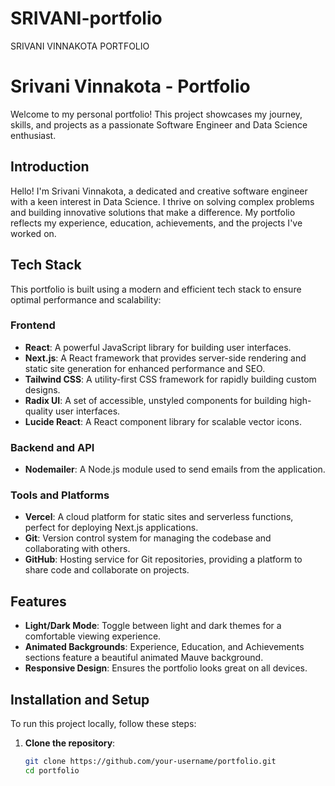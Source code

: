 # SRIVANI-portfolio
SRIVANI VINNAKOTA PORTFOLIO
# Srivani Vinnakota - Portfolio

Welcome to my personal portfolio! This project showcases my journey, skills, and projects as a passionate Software Engineer and Data Science enthusiast.

## Introduction

Hello! I'm Srivani Vinnakota, a dedicated and creative software engineer with a keen interest in Data Science. I thrive on solving complex problems and building innovative solutions that make a difference. My portfolio reflects my experience, education, achievements, and the projects I've worked on.

## Tech Stack

This portfolio is built using a modern and efficient tech stack to ensure optimal performance and scalability:

### Frontend

- **React**: A powerful JavaScript library for building user interfaces.
- **Next.js**: A React framework that provides server-side rendering and static site generation for enhanced performance and SEO.
- **Tailwind CSS**: A utility-first CSS framework for rapidly building custom designs.
- **Radix UI**: A set of accessible, unstyled components for building high-quality user interfaces.
- **Lucide React**: A React component library for scalable vector icons.

### Backend and API

- **Nodemailer**: A Node.js module used to send emails from the application.

### Tools and Platforms

- **Vercel**: A cloud platform for static sites and serverless functions, perfect for deploying Next.js applications.
- **Git**: Version control system for managing the codebase and collaborating with others.
- **GitHub**: Hosting service for Git repositories, providing a platform to share code and collaborate on projects.

## Features

- **Light/Dark Mode**: Toggle between light and dark themes for a comfortable viewing experience.
- **Animated Backgrounds**: Experience, Education, and Achievements sections feature a beautiful animated Mauve background.
- **Responsive Design**: Ensures the portfolio looks great on all devices.

## Installation and Setup

To run this project locally, follow these steps:

1. **Clone the repository**:
   ```sh
   git clone https://github.com/your-username/portfolio.git
   cd portfolio
